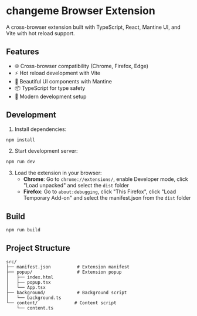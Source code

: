 # changeme Browser Extension

A cross-browser extension built with TypeScript, React, Mantine UI, and Vite with hot reload support.

## Features

- 🌐 Cross-browser compatibility (Chrome, Firefox, Edge)
- ⚡ Hot reload development with Vite
- 🎨 Beautiful UI components with Mantine
- 📦 TypeScript for type safety
- 🔧 Modern development setup

## Development

1. Install dependencies:

```bash
npm install
```

2. Start development server:

```bash
npm run dev
```

3. Load the extension in your browser:
   - **Chrome**: Go to `chrome://extensions/`, enable Developer mode, click "Load unpacked" and select the `dist` folder
   - **Firefox**: Go to `about:debugging`, click "This Firefox", click "Load Temporary Add-on" and select the manifest.json from the `dist` folder

## Build

```bash
npm run build
```

## Project Structure

```
src/
├── manifest.json          # Extension manifest
├── popup/                 # Extension popup
│   ├── index.html
│   ├── popup.tsx
│   └── App.tsx
├── background/            # Background script
│   └── background.ts
└── content/              # Content script
    └── content.ts
```
